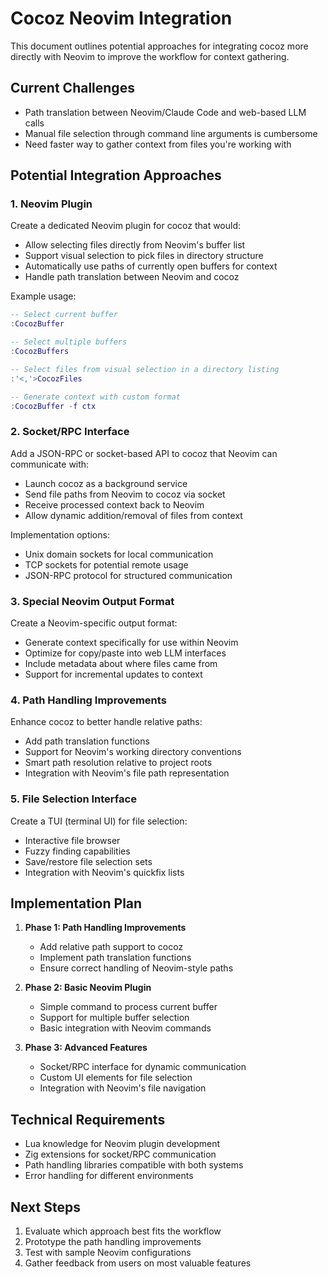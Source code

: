 # Cocoz Neovim Integration

This document outlines potential approaches for integrating cocoz more directly with Neovim to improve the workflow for context gathering.

## Current Challenges

- Path translation between Neovim/Claude Code and web-based LLM calls
- Manual file selection through command line arguments is cumbersome
- Need faster way to gather context from files you're working with

## Potential Integration Approaches

### 1. Neovim Plugin

Create a dedicated Neovim plugin for cocoz that would:

- Allow selecting files directly from Neovim's buffer list
- Support visual selection to pick files in directory structure
- Automatically use paths of currently open buffers for context
- Handle path translation between Neovim and cocoz

Example usage:
```lua
-- Select current buffer
:CocozBuffer

-- Select multiple buffers
:CocozBuffers

-- Select files from visual selection in a directory listing
:'<,'>CocozFiles

-- Generate context with custom format
:CocozBuffer -f ctx
```

### 2. Socket/RPC Interface

Add a JSON-RPC or socket-based API to cocoz that Neovim can communicate with:

- Launch cocoz as a background service
- Send file paths from Neovim to cocoz via socket
- Receive processed context back to Neovim
- Allow dynamic addition/removal of files from context

Implementation options:
- Unix domain sockets for local communication
- TCP sockets for potential remote usage
- JSON-RPC protocol for structured communication

### 3. Special Neovim Output Format

Create a Neovim-specific output format:

- Generate context specifically for use within Neovim
- Optimize for copy/paste into web LLM interfaces
- Include metadata about where files came from
- Support for incremental updates to context

### 4. Path Handling Improvements

Enhance cocoz to better handle relative paths:

- Add path translation functions
- Support for Neovim's working directory conventions
- Smart path resolution relative to project roots
- Integration with Neovim's file path representation

### 5. File Selection Interface

Create a TUI (terminal UI) for file selection:

- Interactive file browser
- Fuzzy finding capabilities
- Save/restore file selection sets
- Integration with Neovim's quickfix lists

## Implementation Plan

1. **Phase 1: Path Handling Improvements**
   - Add relative path support to cocoz
   - Implement path translation functions
   - Ensure correct handling of Neovim-style paths

2. **Phase 2: Basic Neovim Plugin**
   - Simple command to process current buffer
   - Support for multiple buffer selection
   - Basic integration with Neovim commands

3. **Phase 3: Advanced Features**
   - Socket/RPC interface for dynamic communication
   - Custom UI elements for file selection
   - Integration with Neovim's file navigation

## Technical Requirements

- Lua knowledge for Neovim plugin development
- Zig extensions for socket/RPC communication
- Path handling libraries compatible with both systems
- Error handling for different environments

## Next Steps

1. Evaluate which approach best fits the workflow
2. Prototype the path handling improvements
3. Test with sample Neovim configurations
4. Gather feedback from users on most valuable features